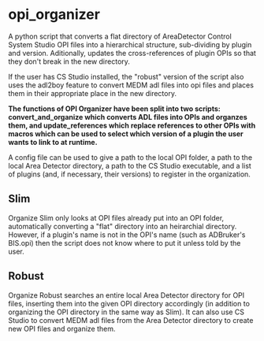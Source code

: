 # opi_organizer
A python script that converts a flat directory of AreaDetector Control System Studio OPI files into a hierarchical structure, sub-dividing by plugin and version. Aditionally, updates the cross-references of plugin OPIs so that they don't break in the new directory.

If the user has CS Studio installed, the "robust" version of the script also uses the adl2boy feature to convert MEDM adl files into opi files and places them in their appropriate place in the new directory.

**The functions of OPI Organizer have been split into two scripts: convert_and_organize which converts ADL files into OPIs and organzes them, and update_references which replace references to other OPIs with macros which can be used to select which version of a plugin the user wants to link to at runtime.**

A config file can be used to give a path to the local OPI folder, a path to the local Area Detector directory, a path to the CS Studio executable, and a list of plugins (and, if necessary, their versions) to register in the organization.

## Slim ##
Organize Slim only looks at OPI files already put into an OPI folder, automatically converting a "flat" directory into an heirarchial directory. However, if a plugin's name is not in the OPI's name (such as ADBruker's BIS.opi) then the script does not know where to put it unless told by the user.

## Robust ##
Organize Robust searches an entire local Area Detector directory for OPI files, inserting them into the given OPI directory accordingly (in addition to organizing the OPI directory in the same way as Slim). It can also use CS Studio to convert MEDM adl files from the Area Detector directory to create new OPI files and organize them.
